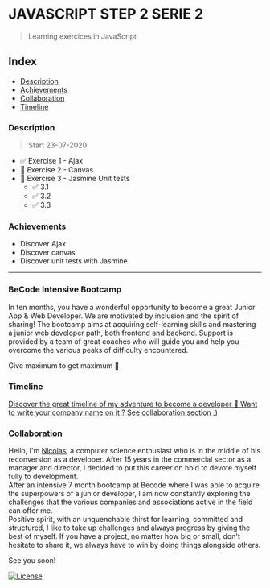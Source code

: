 # JAVASCRIPT STEP 2 SERIE 2
> Learning exercices in JavaScript

## Index
- [Description](#description) 
- [Achievements](#achievements)
- [Collaboration](#collaboration)
- [Timeline](#timeline)


### Description 
> Start 23-07-2020

* :white_check_mark: Exercise 1 - Ajax
* :construction: Exercise 2 - Canvas
* :construction: Exercise 3 - Jasmine Unit tests
  * :white_check_mark: 3.1
  * :white_check_mark: 3.2
  * :white_check_mark: 3.3  

### Achievements 
* Discover Ajax
* Discover canvas
* Discover unit tests with Jasmine

---

### BeCode Intensive Bootcamp

In ten months, you have a wonderful opportunity to become a great Junior App & Web Developer. We are motivated by inclusion and the spirit of sharing!
The bootcamp aims at acquiring self-learning skills and mastering a junior web developer path, both frontend and backend. Support is provided by a team of great coaches who will guide you and help you overcome the various peaks of difficulty encountered.

Give maximum to get maximum 🚀

### Timeline 
[Discover the great timeline of my adventure to become a developer :calendar: Want to write your company name on it ? See collaboration section ;)](https://timelines.gitkraken.com/timeline/2e12cc334eb0406b84bf7a6339e666c4?range=2020-05-26_2020-06-27)  

### Collaboration

Hello, I'm [Nicolas](https://www.linkedin.com/in/nicolas-denoel/), a computer science enthusiast who is in the middle of his reconversion as a developer. After 15 years in the commercial sector as a manager and director, I decided to put this career on hold to devote myself fully to development.  
After an intensive 7 month bootcamp at Becode where I was able to acquire the superpowers of a junior developer, I am now constantly exploring the challenges that the various companies and associations active in the field can offer me.  
Positive spirit, with an unquenchable thirst for learning, committed and structured, I like to take up challenges and always progress by giving the best of myself. 
If you have a project, no matter how big or small, don't hesitate to share it, we always have to win by doing things alongside others.  

See you soon!  

[![License](http://img.shields.io/:license-mit-blue.svg?style=flat-square)](http://badges.mit-license.org)




